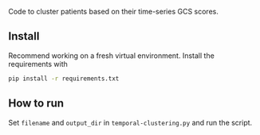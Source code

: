 Code to cluster patients based on their time-series GCS scores.

## Install
Recommend working on a fresh virtual environment. Install the requirements with

```bash
pip install -r requirements.txt
```

## How to run
Set `filename` and `output_dir` in `temporal-clustering.py` and run the script.
